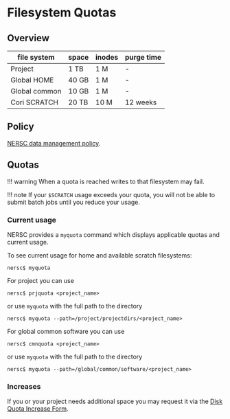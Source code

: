 # Filesystem Quotas

## Overview

| file system     | space | inodes | purge time |
|-----------------|-------|--------|------------|
| Project         | 1 TB  | 1 M    | -          |
| Global HOME     | 40 GB | 1 M    | -          |
| Global common   | 10 GB | 1 M    | -          |
| Cori SCRATCH    | 20 TB | 10 M   | 12 weeks   |

## Policy

[NERSC data management policy](../data/policy.md).

## Quotas

!!! warning
	When a quota is reached writes to that filesystem may fail.

!!! note
	If your `$SCRATCH` usage exceeds your quota, you will not be
	able to submit batch jobs until you reduce your usage.

### Current usage

NERSC provides a `myquota` command which displays applicable quotas
and current usage.

To see current usage for home and available scratch filesystems:

```
nersc$ myquota
```

For project you can use

```
nersc$ prjquota <project_name>
```

or use `myquota` with the full path to the directory

```
nersc$ myquota --path=/project/projectdirs/<project_name>
```

For global common software you can use

```
nersc$ cmnquota <project_name>
```

or use `myquota` with the full path to the directory

```
nersc$ myquota --path=/global/common/software/<project_name>
```

### Increases

If you or your project needs additional space you may request it via
the
[Disk Quota Increase Form](https://nersc.service-now.com/nav_to.do?uri=catalog_home.do).
